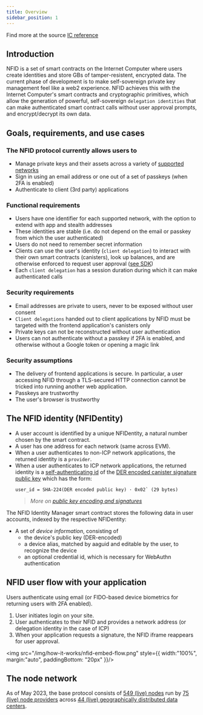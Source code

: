 ```yaml
---
title: Overview
sidebar_position: 1
---
```


<div>Find more at the source <a href="https://internetcomputer.org/docs/current/references/ii-spec#client-authentication-protocol">IC reference</a></div>

## Introduction

NFID is a set of smart contracts on the Internet Computer where users create identities and store GBs of tamper-resistent, encrypted data. The current phase of development is to make self-sovereign private key management feel like a web2 experience. NFID achieves this with the Internet Computer's smart contracts and cryptographic primitives, which allow the generation of powerful, self-sovereign `delegation identities` that can make authenticated smart contract calls without user approval prompts, and encrypt/decrypt its own data.

## Goals, requirements, and use cases

### The NFID protocol currently allows users to

- Manage private keys and their assets across a variety of [supported networks](../welcome/#currently-supported-chains)
- Sign in using an email address or one out of a set of passkeys (when 2FA is enabled)
- Authenticate to client (3rd party) applications

### Functional requirements

- Users have one identifier for each supported network, with the option to extend with app and stealth addresses
- These identities are stable (i.e. do not depend on the email or passkey from which the user authenticated)
- Users do not need to remember secret information
- Clients can use the user's identity (`client delegation`) to interact with their own smart contracts (canisters), look up balances, and are otherwise enforced to request user approval ([see SDK](../integration/icp))
- Each `client delegation` has a session duration during which it can make authenticated calls

### Security requirements

- Email addresses are private to users, never to be exposed without user consent
- `Client delegations` handed out to client applications by NFID must be targeted with the frontend application's canisters only
- Private keys can not be reconstructed without user authentication
- Users can not authenticate without a passkey if 2FA is enabled, and otherwise without a Google token or opening a magic link

### Security assumptions

- The delivery of frontend applications is secure. In particular, a user accessing NFID through a TLS-secured HTTP connection cannot be tricked into running another web application.
- Passkeys are trustworthy
- The user's browser is trustworthy

## The NFID identity (NFIDentity)

- A user account is identified by a unique NFIDentity, a natural number chosen by the smart contract.
- A user has one address for each network (same across EVM).
- When a user authenticates to non-ICP network applications, the returned identity is a `provider`.
- When a user authenticates to ICP network applications, the returned identity is a [self-authenticating id](https://internetcomputer.org/docs/current/references/ic-interface-spec#id-classes) of the [DER encoded canister signature public key](https://internetcomputer.org/docs/current/references/ic-interface-spec/#canister-signatures) which has the form:
  ```
  user_id = SHA-224(DER encoded public key) · 0x02` (29 bytes)
  ```
  > _More on [public key encoding and signatures](./signatures)_

The NFID Identity Manager smart contract stores the following data in user accounts, indexed by the respective NFIDentity:

- A set of _device information_, consisting of
  - the device's public key (DER-encoded)
  - a device alias, matched by aaguid and editable by the user, to recognize the device
  - an optional credential id, which is necessary for WebAuthn authentication

## NFID user flow with your application

Users authenticate using email (or FIDO-based device biometrics for returning users with 2FA enabled).

1. User initiates login on your site.
2. User authenticates to their NFID and provides a network address (or delegation identity in the case of ICP)
3. When your application requests a signature, the NFID iframe reappears for user approval.

<img src="/img/how-it-works/nfid-embed-flow.png" style={{ width:"100%", margin:"auto", paddingBottom: "20px" }}/>

## The node network

As of May 2023, the base protocol consists of [549 (live) nodes](https://dashboard.internetcomputer.org/nodes) run by [75 (live) node providers](https://dashboard.internetcomputer.org/providers) across [44 (live) geographically distributed data centers](https://dashboard.internetcomputer.org/centers).
